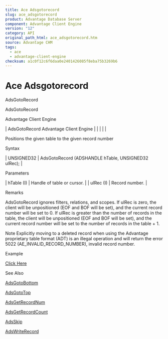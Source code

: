 ```yaml
---
title: Ace Adsgotorecord
slug: ace_adsgotorecord
product: Advantage Database Server
component: Advantage Client Engine
version: "12"
category: API
original_path_html: ace_adsgotorecord.htm
source: Advantage CHM
tags:
  - ace
  - advantage-client-engine
checksum: a1c0f12c6f6daa0e2401426085f8eba75b3269b6
---
```


# Ace Adsgotorecord

AdsGotoRecord

AdsGotoRecord

Advantage Client Engine

| AdsGotoRecord  Advantage Client Engine |  |  |  |  |

Positions the given table to the given record number

Syntax

| UNSIGNED32 | AdsGotoRecord (ADSHANDLE hTable,  UNSIGNED32 ulRec); |

Parameters

| hTable (I) | Handle of table or cursor. |
| ulRec (I) | Record number. |

Remarks

AdsGotoRecord ignores filters, relations, and scopes. If ulRec is zero, the client will be unpositioned (EOF and BOF will be set), and the current record number will be set to 0. If ulRec is greater than the number of records in the table, the client will be unpositioned (EOF and BOF will be set), and the current record number will be set to the number of records in the table + 1.

Note Explicitly moving to a deleted record when using the Advantage proprietary table format (ADT) is an illegal operation and will return the error 5022 (AE\_INVALID\_RECORD\_NUMBER), invalid record number.

Example

[Click Here](ace_examples.md#adsgotorecordexample)

See Also

[AdsGotoBottom](ace_adsgotobottom.md)

[AdsGotoTop](ace_adsgototop.md)

[AdsGetRecordNum](ace_adsgetrecordnum.md)

[AdsGetRecordCount](ace_adsgetrecordcount.md)

[AdsSkip](ace_adsskip.md)

[AdsWriteRecord](ace_adswriterecord.md)
